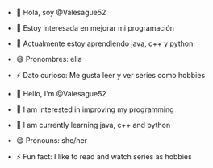 - 👋 Hola, soy @Valesague52
- 👀 Estoy interesada en mejorar mi programación 
- 🌱 Actualmente estoy aprendiendo java, c++ y python
- 😄 Pronombres: ella 
- ⚡ Dato curioso: Me gusta leer y ver series como hobbies


- 👋 Hello, I'm @Valesague52
- 👀 I am interested in improving my programming
- 🌱 I am currently learning java, c++ and python
- 😄 Pronouns: she/her
- ⚡ Fun fact: I like to read and watch series as hobbies

<!---
Valesague52/Valesague52 is a ✨ special ✨ repository because its `README.md` (this file) appears on your GitHub profile.
You can click the Preview link to take a look at your changes.
--->
